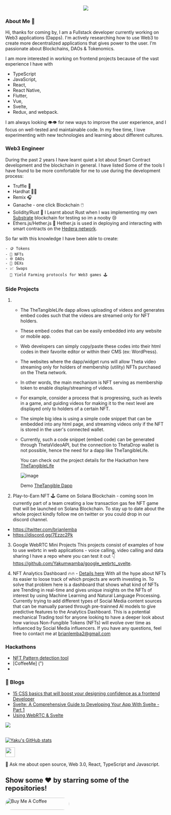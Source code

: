 <h1 align="center">
  <a href="#">
    <img src="https://readme-typing-svg.herokuapp.com/?lines=Hey+😀;nice+to+meet+you+🎉;&center=true&size=30">
  </a>
</h1>

<!--
**Yakumwamba/Yakumwamba** is a ✨ _special_ ✨ repository because its `README.md` (this file) appears on your GitHub profile.

Here are some ideas to get you started:

- � I’m currently working on ...
- 🌱 I’m currently learning ...
- 👯 I’m looking to collaborate on ...
- 🤔 I’m looking for help with ...
- 💬 Ask me about ...
- 📫 How to reach me: ...
- 😄 Pronouns: ...
- ⚡ Fun fact: ...
-->
### About Me 🐓
Hi, thanks for coming by, I am a Fullstack developer currently working on Web3 applications (Dapps). I'm actively researching how to use Web3 to create more decentralized applications that gives power to the user. I'm passionate about Blockchains, DAOs & Tokenomics.  

I am more interested in working on frontend projects because of the vast experience I have with 

- TypeScript 
- JavaScript, 
- React,
- React Native,
- Flutter, 
- Vue, 
- Svelte, 
- Redux, and webpack.

 I am always looking 👁️👁️ for new ways to improve the user experience, and I focus on well-tested and maintainable code. 
 In my free time, I love experimenting with new technologies and learning about different cultures.


### Web3 Engineer
 During the past 2 years I have learnt quiet a lot about Smart Contract development and the blockchain in general. I have listed Some of the tools I have found to be  more comfortable for me to use during the development process:
 
  - Truffle 🎂
  - Hardhat 👷🏻
  - Remix 🎧
  - Ganache - one click Blockchain 🖱️
  - Solidity/Rust 🦀 I Learnt about Rust when I was implementing my own [Substrate](https://substrate.io/) blockchain for testing so im a nooby 😢
  - Ethers.js/Hether.js 🍭 Hether.js is used in deploying and interacting with smart contracts on the [Hedera network](https://hedera.com/).
  
  So far with this knowledge I have been able to create:
  
    - 🪙 Tokens
    - 🎨 NFTs 
    - 🌐 DAOs
    - 💱 DEXs
    - 📈 Swaps
      🚜 Yield Farming protocols for Web3 games 🕹️
  
  
### Side Projects


1. - The TheTangibleLife dapp allows uploading of videos and generates embed codes such that the videos are streamed only for NFT holders.
   - These embed codes that can be easily embedded into any website or mobile app.
   - Web developers can simply copy/paste these codes into their html codes in their favorite editor or within their CMS (ex: WordPress).
   - The websites where the dapp/widget runs will allow Theta video streaming only for holders of membership (utility) NFTs purchased on the Theta network.
   - In other words, the main mechanism is NFT serving as membership token to enable display/streaming of videos.
   - For example, consider a process that is progressing, such as levels in a game, and guiding videos for making it to the next level are displayed only to holders of      a certain NFT.
   - The simple big idea is using a simple code snippet that can be embedded into any html page, and streaming videos only if the NFT is stored in the user's connected       wallet.
   - Currently, such a code snippet (embed code) can be generated through ThetaVideoAPI, but the connection to ThetaDrop wallet is not possible, hence the need for a        dapp like TheTangibleLife.
     
     You can check out the project details for the Hackathon here [TheTangibleLife](https://devpost.com/software/thetangiblelife)
     
     ![image](https://user-images.githubusercontent.com/72974932/165003419-97d6ae51-2fe4-47ad-8c93-5d509ed2572a.png)
     
     Demo [TheTangible Dapp](https://theta-wallet-connect.vercel.app/)


2. Play-to-Earn NFT 🕹️ Game on Solana Blockchain - coming soon
   Im currently part of a team creating a low transaction gas fee NFT game that will be launched on Solana Blockchain. To stay up to date about the whole project      kindly follow me on twitter or you could drop in our discord channel.
  - https://twitter.com/brianlemba
  - https://discord.gg/7Ezzc2Pk 
  
3. Google WebRTC Mini Projects
    This projects consist of examples of how to use webrtc in web applications - voice calling, video calling and data sharing
    I have a repo where you can test it out 👇
    https://github.com/Yakumwamba/google_webrtc_svelte. 

4. NFT Analytics Dashboard 🔥🔥 - [Details here](https://nft-analytics-landing-page.vercel.app/)
    With all the hype about NFTs its easier to loose track of which projects are worth investing in. To solve that problem here is a dashboard that       shows what       kind of NFTs are Trending in real-time  and gives unique insights on the NFTs of interest by using Machine Learning and Natural Language Processing.
    Currently trying to add different types of Social Media content sources that can be manually parsed through pre-trainned AI models to give predictive features to       the Analytics Dashboard. This is a potential mechanical Trading tool for anyone looking to have a deeper look about how various Non-Fungible Tokens (NFTs) will         evolve over time as influenced by Social Media influencers. 
  If you have any questions, feel free to contact me at brianlemba2@gmail.com



### Hackathons
- [NFT Pattern detection tool](https://devpost.com/software/nft-pattern-detection-automation)
- [CoffeeMe] (")
- 
### 📕 Blogs

<!-- BLOG-POST-LIST:START -->
  - [15 CSS basics that will boost your designing confidence as a frontend Developer](https://dev.to/yaku/15-css-that-will-boost-your-designing-confidence-as-frontend-developer-1j55)
  - [Svelte: A Comprehensive Guide to Developing Your App With Svelte - Part 1](https://dev.to/yaku/svelte-a-comprehensive-guide-to-developing-your-app-with-svelte-part-1-3iob)
  - [Using WebRTC & Svelte](https://dev.to/yaku/using-webrtc-and-svelte-3pn)
<!-- BLOG-POST-LIST:END -->
 <img src="https://activity-graph.herokuapp.com/graph?username=yakumwamba&theme=dracula&bg_color=00000000&color=22c55e&line=4c8ed9&point=00000000&area=true&hide_border=true"><br><br>

[![Yaku's GitHub stats](https://github-readme-stats.vercel.app/api?theme=radical&username=yakumwamba&count_private=true&show_icons=true&hide_title=true&include_all_commits=true)](https://github.com/anuraghazra/github-readme-stats)
 
 <img src="https://emojis.slackmojis.com/emojis/images/1593555389/9579/blob_excited.gif?1593555389" width="30"/>


💬 Ask me about open source, Web 3.0, React, TypeScript and Javascript.
## Show some ❤️ by starring some of the repositories!

<a href="https://www.buymeacoffee.com/yakumwamba" target="_blank"> 
    <img src="https://cdn.buymeacoffee.com/buttons/v2/default-red.png" alt="Buy Me A Coffee" style="height: 38px;width: 200px; border-radius: 200px;" >
    </a>




